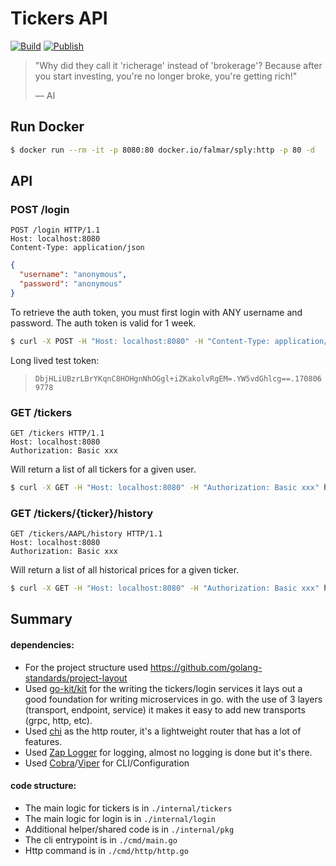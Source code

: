 # Tickers API

[![Build](https://github.com/falmar/sply-richerage/actions/workflows/build.yaml/badge.svg?branch=master)](https://github.com/falmar/sply-richerage/actions/workflows/build.yaml)
[![Publish](https://github.com/falmar/sply-richerage/actions/workflows/publish.yaml/badge.svg?branch=master)](https://github.com/falmar/sply-richerage/actions/workflows/publish.yaml)

> "Why did they call it 'richerage' instead of 'brokerage'?
> Because after you start investing, you're no longer broke, you're getting rich!"
>
> — AI

## Run Docker

```bash
$ docker run --rm -it -p 8080:80 docker.io/falmar/sply:http -p 80 -d
```

## API

### POST /login
```
POST /login HTTP/1.1
Host: localhost:8080
Content-Type: application/json
```

```json
{
  "username": "anonymous",
  "password": "anonymous"
}
```

To retrieve the auth token, you must first login with ANY username and password. The auth token is valid for 1 week.

```bash
$ curl -X POST -H "Host: localhost:8080" -H "Content-Type: application/json" -d '{"username": "anonymous", "password": "anonymous"}' http://localhost:8080/login
```

Long lived test token:
> `DbjHLiUBzrLBrYKqnC8HOHgnNhOGgl+iZKakolvRgEM=.YW5vdGhlcg==.1708069778`


### GET /tickers
```
GET /tickers HTTP/1.1
Host: localhost:8080
Authorization: Basic xxx
```

Will return a list of all tickers for a given user.

```bash
$ curl -X GET -H "Host: localhost:8080" -H "Authorization: Basic xxx" http://localhost:8080/tickers 
```

### GET /tickers/{ticker}/history
```
GET /tickers/AAPL/history HTTP/1.1
Host: localhost:8080
Authorization: Basic xxx
```

Will return a list of all historical prices for a given ticker.

```bash
$ curl -X GET -H "Host: localhost:8080" -H "Authorization: Basic xxx" http://localhost:8080/tickers/AAPL/history
```


## Summary

#### dependencies:
- For the project structure used https://github.com/golang-standards/project-layout
- Used [go-kit/kit](https://gokit.io/) for the writing the tickers/login services it lays out a good foundation for writing microservices in go. with the use of 3 layers (transport, endpoint, service) it makes it easy to add new transports (grpc, http, etc).
- Used [chi](https://github.com/go-chi/chi) as the http router, it's a lightweight router that has a lot of features.
- Used [Zap Logger](https://github.com/uber-go/zap) for logging, almost no logging is done but it's there.
- Used [Cobra](https://github.com/spf13/cobra)/[Viper](https://github.com/spf13/viper) for CLI/Configuration

#### code structure:
- The main logic for tickers is in `./internal/tickers`
- The main logic for login is in `./internal/login`
- Additional helper/shared code is in `./internal/pkg`
- The cli entrypoint is in `./cmd/main.go`
- Http command is in `./cmd/http/http.go`
